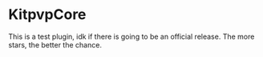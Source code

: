 # KitpvpCore
This is a test plugin, idk if there is going to be an official release. The more stars, the better the chance.
